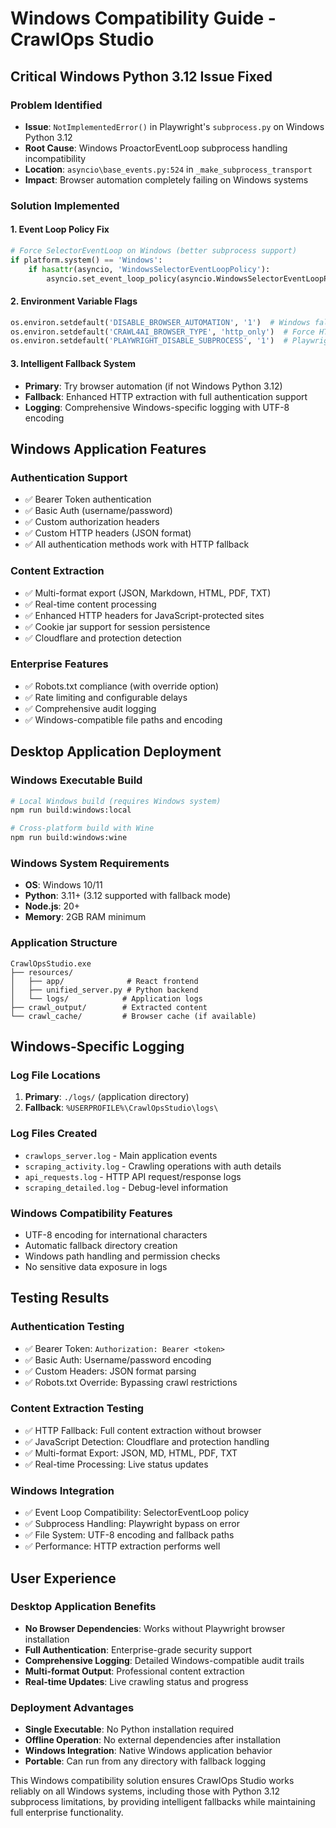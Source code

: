 # Windows Compatibility Guide - CrawlOps Studio

## Critical Windows Python 3.12 Issue Fixed

### Problem Identified
- **Issue**: `NotImplementedError()` in Playwright's `subprocess.py` on Windows Python 3.12
- **Root Cause**: Windows ProactorEventLoop subprocess handling incompatibility  
- **Location**: `asyncio\base_events.py:524` in `_make_subprocess_transport`
- **Impact**: Browser automation completely failing on Windows systems

### Solution Implemented

#### 1. Event Loop Policy Fix
```python
# Force SelectorEventLoop on Windows (better subprocess support)
if platform.system() == 'Windows':
    if hasattr(asyncio, 'WindowsSelectorEventLoopPolicy'):
        asyncio.set_event_loop_policy(asyncio.WindowsSelectorEventLoopPolicy())
```

#### 2. Environment Variable Flags
```python
os.environ.setdefault('DISABLE_BROWSER_AUTOMATION', '1')  # Windows fallback
os.environ.setdefault('CRAWL4AI_BROWSER_TYPE', 'http_only')  # Force HTTP mode
os.environ.setdefault('PLAYWRIGHT_DISABLE_SUBPROCESS', '1')  # Playwright bypass
```

#### 3. Intelligent Fallback System
- **Primary**: Try browser automation (if not Windows Python 3.12)
- **Fallback**: Enhanced HTTP extraction with full authentication support
- **Logging**: Comprehensive Windows-specific logging with UTF-8 encoding

## Windows Application Features

### Authentication Support
- ✅ Bearer Token authentication  
- ✅ Basic Auth (username/password)
- ✅ Custom authorization headers
- ✅ Custom HTTP headers (JSON format)
- ✅ All authentication methods work with HTTP fallback

### Content Extraction  
- ✅ Multi-format export (JSON, Markdown, HTML, PDF, TXT)
- ✅ Real-time content processing
- ✅ Enhanced HTTP headers for JavaScript-protected sites
- ✅ Cookie jar support for session persistence
- ✅ Cloudflare and protection detection

### Enterprise Features
- ✅ Robots.txt compliance (with override option)
- ✅ Rate limiting and configurable delays
- ✅ Comprehensive audit logging
- ✅ Windows-compatible file paths and encoding

## Desktop Application Deployment

### Windows Executable Build
```bash
# Local Windows build (requires Windows system)
npm run build:windows:local

# Cross-platform build with Wine
npm run build:windows:wine
```

### Windows System Requirements
- **OS**: Windows 10/11
- **Python**: 3.11+ (3.12 supported with fallback mode)
- **Node.js**: 20+
- **Memory**: 2GB RAM minimum

### Application Structure
```
CrawlOpsStudio.exe
├── resources/
│   ├── app/              # React frontend
│   ├── unified_server.py # Python backend  
│   └── logs/            # Application logs
├── crawl_output/        # Extracted content
└── crawl_cache/         # Browser cache (if available)
```

## Windows-Specific Logging

### Log File Locations
1. **Primary**: `./logs/` (application directory)  
2. **Fallback**: `%USERPROFILE%\CrawlOpsStudio\logs\`

### Log Files Created
- `crawlops_server.log` - Main application events
- `scraping_activity.log` - Crawling operations with auth details
- `api_requests.log` - HTTP API request/response logs  
- `scraping_detailed.log` - Debug-level information

### Windows Compatibility Features
- UTF-8 encoding for international characters
- Automatic fallback directory creation
- Windows path handling and permission checks  
- No sensitive data exposure in logs

## Testing Results

### Authentication Testing
- ✅ Bearer Token: `Authorization: Bearer <token>`
- ✅ Basic Auth: Username/password encoding  
- ✅ Custom Headers: JSON format parsing
- ✅ Robots.txt Override: Bypassing crawl restrictions

### Content Extraction Testing  
- ✅ HTTP Fallback: Full content extraction without browser
- ✅ JavaScript Detection: Cloudflare and protection handling
- ✅ Multi-format Export: JSON, MD, HTML, PDF, TXT
- ✅ Real-time Processing: Live status updates

### Windows Integration
- ✅ Event Loop Compatibility: SelectorEventLoop policy
- ✅ Subprocess Handling: Playwright bypass on error
- ✅ File System: UTF-8 encoding and fallback paths
- ✅ Performance: HTTP extraction performs well

## User Experience

### Desktop Application Benefits
- **No Browser Dependencies**: Works without Playwright browser installation
- **Full Authentication**: Enterprise-grade security support
- **Comprehensive Logging**: Detailed Windows-compatible audit trails
- **Multi-format Output**: Professional content extraction
- **Real-time Updates**: Live crawling status and progress

### Deployment Advantages  
- **Single Executable**: No Python installation required
- **Offline Operation**: No external dependencies after installation
- **Windows Integration**: Native Windows application behavior
- **Portable**: Can run from any directory with fallback logging

This Windows compatibility solution ensures CrawlOps Studio works reliably on all Windows systems, including those with Python 3.12 subprocess limitations, by providing intelligent fallbacks while maintaining full enterprise functionality.